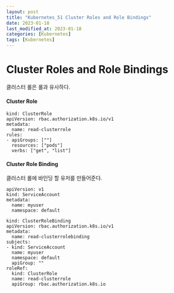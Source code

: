 ```yaml
---
layout: post
title: "Kubernetes_51 Cluster Roles and Role Bindings"
date: 2023-01-18
last_modified_at: 2023-01-18
categories: [Kubernetes]
tags: [Kubernetes]
---
```


# Cluster Roles and Role Bindings
클러스터 롤은 롤과 유사하다. 

#### Cluster Role
```
kind: ClusterRole
apiVersion: rbac.authorization.k8s.io/v1
metadata:
  name: read-clusterrole
rules:
- apiGroups: [""]
  resources: ["pods"]
  verbs: ["get", "list"]
```

#### Cluster Role Binding
클러스터 롤에 바인딩 할 유저를 만들어준다.
```
apiVersion: v1
kind: ServiceAccount
metadata:
  name: myuser
  namespace: default
```

```
kind: ClusterRoleBinding
apiVersion: rbac.authorization.k8s.io/v1
metadata:
  name: read-clusterrolebinding
subjects:
- kind: ServiceAccount
  name: myuser
  namespace: default
  apiGroup: ""
roleRef:
  kind: ClusterRole
  name: read-clusterrole
  apiGroup: rbac.authorization.k8s.io
```
